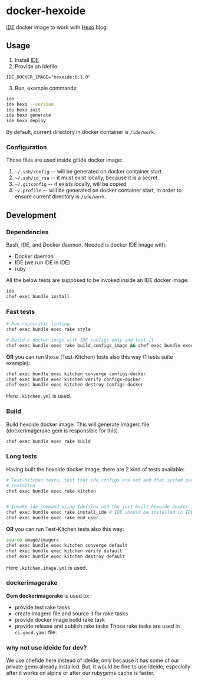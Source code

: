 # docker-hexoide

[IDE](https://github.com/ai-traders/ide) docker image to work with
 [Hexo](https://hexo.io/) blog.

## Usage
1. Install [IDE](https://github.com/ai-traders/ide)
2. Provide an Idefile:
```
IDE_DOCKER_IMAGE="hexoide:0.1.0"
```
3. Run, example commands:
```bash
ide
ide hexo --version
ide hexo init
ide hexo generate
ide hexo deploy
```

By default, current directory in docker container is `/ide/work`.

### Configuration
Those files are used inside gitide docker image:

1. `~/.ssh/config` -- will be generated on docker container start
2. `~/.ssh/id_rsa` -- it must exist locally, because it is a secret
2. `~/.gitconfig` -- if exists locally, will be copied
3. `~/.profile` -- will be generated on docker container start, in
   order to ensure current directory is `/ide/work`.

## Development

### Dependencies
Bash, IDE, and Docker daemon. Needed is docker IDE image with:
  * Docker daemon
  * IDE (we run IDE in IDE)
  * ruby

All the below tests are supposed to be invoked inside an IDE docker image:
```bash
ide
chef exec bundle install
```

### Fast tests
```bash
# Run repocritic linting.
chef exec bundle exec rake style

# Build a docker image with IDE configs only and test it
chef exec bundle exec rake build_configs_image && chef exec bundle exec rake test_ide_configs
```

**OR** you can run those (Test-Kitchen) tests also this way (1 tests suite example):
```bash
chef exec bundle exec kitchen converge configs-docker
chef exec bundle exec kitchen verify configs-docker
chef exec bundle exec kitchen destroy configs-docker
```

Here `.kitchen.yml` is used.

### Build
Build hexoide docker image. This will generate imagerc file
(dockerimagerake gem is responsible for this).

```bash
chef exec bundle exec rake build
```

### Long tests
Having built the hexoide docker image, there are 2 kind of tests available:

```bash
# Test-Kitchen tests, test that ide_configs are set and that system packages are
# installed
chef exec bundle exec rake kitchen


# Invoke ide command using Idefiles and the just built hexoide docker image
chef exec bundle exec rake install_ide # IDE should be installed in IDE docker image
chef exec bundle exec rake end_user
```

**OR** you can run Test-Kitchen tests also this way:
```bash
source image/imagerc
chef exec bundle exec kitchen converge default
chef exec bundle exec kitchen verify default
chef exec bundle exec kitchen destroy default
```

Here `.kitchen.image.yml` is used.

### dockerimagerake
**Gem dockerimagerake** is used to:
 * provide test rake tasks
 * create imagerc file and source it for rake tasks
 * provide docker image build rake task
 * provide release and publish rake tasks
Those rake tasks are used in `ci.gocd.yaml` file.

### why not use ideide for dev?
We use chefide here instead of ideide, only because it has some of our private
 gems already installed. But, it would be fine to use ideide, especially after
 it works on alpine or after our rubygems cache is faster.
